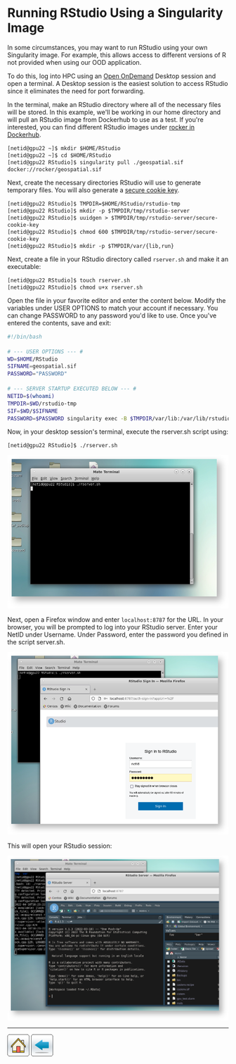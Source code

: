 # Running RStudio Using a Singularity Image

In some circumstances, you may want to run RStudio using your own Singularity image. For example, this allows access to different versions of R not provided when using our OOD application.  

To do this, log into HPC using an [Open OnDemand](https://ood.hpc.arizona.edu/) Desktop session and open a terminal. A Desktop session is the easiest solution to access RStudio since it eliminates the need for port forwarding.

In the terminal, make an RStudio directory where all of the necessary files will be stored. In this example, we'll be working in our home directory and will pull an RStudio image from Dockerhub to use as a test. If you're interested, you can find different RStudio images under [rocker in Dockerhub](https://hub.docker.com/u/rocker).

```console
[netid@gpu22 ~]$ mkdir $HOME/RStudio
[netid@gpu22 ~]$ cd $HOME/RStudio
[netid@gpu22 RStudio]$ singularity pull ./geospatial.sif docker://rocker/geospatial.sif
```

Next, create the necessary directories RStudio will use to generate temporary files. You will also generate a [secure cookie key](https://docs.rstudio.com/ide/server-pro/1.2.1047-1/load-balancing.html).

```console
[netid@gpu22 RStudio]$ TMPDIR=$HOME/RStudio/rstudio-tmp
[netid@gpu22 RStudio]$ mkdir -p $TMPDIR/tmp/rstudio-server
[netid@gpu22 RStudio]$ uuidgen > $TMPDIR/tmp/rstudio-server/secure-cookie-key
[netid@gpu22 RStudio]$ chmod 600 $TMPDIR/tmp/rstudio-server/secure-cookie-key
[netid@gpu22 RStudio]$ mkdir -p $TMPDIR/var/{lib,run}
```

Next, create a file in your RStudio directory called ```rserver.sh``` and make it an executable:
```console
[netid@gpu22 RStudio]$ touch rserver.sh
[netid@gpu22 RStudio]$ chmod u+x rserver.sh
```
Open the file in your favorite editor and enter the content below. Modify the variables under USER OPTIONS to match your account if necessary. You can change PASSWORD to any password you'd like to use. Once you've entered the contents, save and exit:
```bash
#!/bin/bash
 
# --- USER OPTIONS --- #
WD=$HOME/RStudio
SIFNAME=geospatial.sif
PASSWORD="PASSWORD"
 
# --- SERVER STARTUP EXECUTED BELOW --- #
NETID=$(whoami)
TMPDIR=$WD/rstudio-tmp
SIF=$WD/$SIFNAME
PASSWORD=$PASSWORD singularity exec -B $TMPDIR/var/lib:/var/lib/rstudio-server -B $TMPDIR/var/run:/var/run/rstudio-server  -B $TMPDIR/tmp:/tmp $SIF rserver --auth-none=0 --auth-pam-helper-path=pam-helper --server-user=$NETID --www-address=127.0.0.1
```
Now, in your desktop session's terminal, execute the rserver.sh script using:
```console
[netid@gpu22 RStudio]$ ./rserver.sh
```
<img src="Screen Shot 2022-04-18 at 11.17.25 AM.png" alt="execute-rserver" width="600"/> 

Next, open a Firefox window and enter ```localhost:8787``` for the URL. In your browser, you will be prompted to log into your RStudio server. Enter your NetID under Username. Under Password, enter the password you defined in the script server.sh.

<img src="Screen Shot 2022-04-18 at 11.17.49 AM.png" alt="access-from-firefox" width="600"/> 

This will open your RStudio session:

<img src="Screen Shot 2022-04-18 at 11.26.37 AM.png" alt="rstudio" width="600"/> 

*****
[![](/Images/home.png)](https://ua-researchcomputing-hpc.github.io/) 
[![](/Images/back.png)](../)

